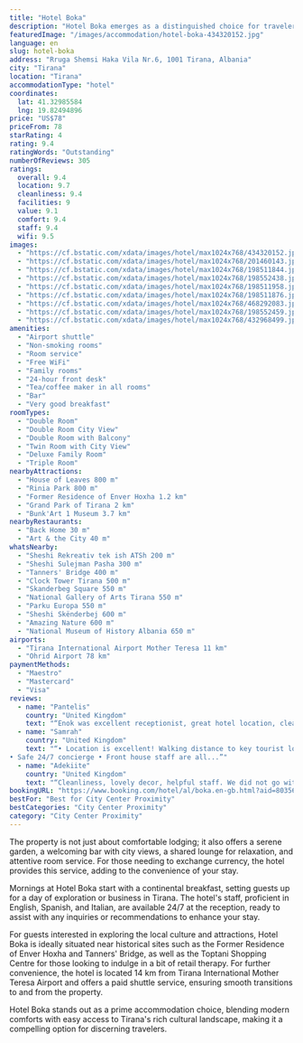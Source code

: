 ```yaml
---
title: "Hotel Boka"
description: "Hotel Boka emerges as a distinguished choice for travelers seeking comfort and convenience in the heart of Tirana."
featuredImage: "/images/accommodation/hotel-boka-434320152.jpg"
language: en
slug: hotel-boka
address: "Rruga Shemsi Haka Vila Nr.6, 1001 Tirana, Albania"
city: "Tirana"
location: "Tirana"
accommodationType: "hotel"
coordinates:
  lat: 41.32985584
  lng: 19.82494896
price: "US$78"
priceFrom: 78
starRating: 4
rating: 9.4
ratingWords: "Outstanding"
numberOfReviews: 305
ratings:
  overall: 9.4
  location: 9.7
  cleanliness: 9.4
  facilities: 9
  value: 9.1
  comfort: 9.4
  staff: 9.4
  wifi: 9.5
images:
  - "https://cf.bstatic.com/xdata/images/hotel/max1024x768/434320152.jpg?k=91dbcae758b24a42463553db5c9c3a9c54583f0983875d88e4c24f45aefa0569&o=&hp=1"
  - "https://cf.bstatic.com/xdata/images/hotel/max1024x768/201460143.jpg?k=d5c045e70f71c1b594e67a4e01ffd4c2c85eb99e0e016dd6a9d61a57faa3453d&o=&hp=1"
  - "https://cf.bstatic.com/xdata/images/hotel/max1024x768/198511844.jpg?k=dc4d8f83ae64ded826519b0b1bb4c41e5cafa275c3d17b38f6d5a19390808ec6&o=&hp=1"
  - "https://cf.bstatic.com/xdata/images/hotel/max1024x768/198552438.jpg?k=4d8a07c655d6000a31690654bdbe1826217513fa28af4ea17e1073569db53756&o=&hp=1"
  - "https://cf.bstatic.com/xdata/images/hotel/max1024x768/198511958.jpg?k=c99b1651bdf58a190b4b8edaf24a3abcd9ecafd1c3ff535835ed56b449e614da&o=&hp=1"
  - "https://cf.bstatic.com/xdata/images/hotel/max1024x768/198511876.jpg?k=33e9436eb8765325766285db4e74de4f348a4c7596ecf0b67aa4b616a9cacb7b&o=&hp=1"
  - "https://cf.bstatic.com/xdata/images/hotel/max1024x768/468292083.jpg?k=20860ced09a77d7d4152c7a1e19829b192fe92e7eb42e5f53f6882a516e9cef3&o=&hp=1"
  - "https://cf.bstatic.com/xdata/images/hotel/max1024x768/198552459.jpg?k=66eafd1b45946063b3e2320151375634f5af2562b3a905f88b23108db4187927&o=&hp=1"
  - "https://cf.bstatic.com/xdata/images/hotel/max1024x768/432968499.jpg?k=2b4b934df9c09df9f1fa325bceef4390e25dba5b7810dc748f5ef49fab540064&o=&hp=1"
amenities:
  - "Airport shuttle"
  - "Non-smoking rooms"
  - "Room service"
  - "Free WiFi"
  - "Family rooms"
  - "24-hour front desk"
  - "Tea/coffee maker in all rooms"
  - "Bar"
  - "Very good breakfast"
roomTypes:
  - "Double Room"
  - "Double Room City View"
  - "Double Room with Balcony"
  - "Twin Room with City View"
  - "Deluxe Family Room"
  - "Triple Room"
nearbyAttractions:
  - "House of Leaves 800 m"
  - "Rinia Park 800 m"
  - "Former Residence of Enver Hoxha 1.2 km"
  - "Grand Park of Tirana 2 km"
  - "Bunk'Art 1 Museum 3.7 km"
nearbyRestaurants:
  - "Back Home 30 m"
  - "Art & the City 40 m"
whatsNearby:
  - "Sheshi Rekreativ tek ish ATSh 200 m"
  - "Sheshi Sulejman Pasha 300 m"
  - "Tanners' Bridge 400 m"
  - "Clock Tower Tirana 500 m"
  - "Skanderbeg Square 550 m"
  - "National Gallery of Arts Tirana 550 m"
  - "Parku Europa 550 m"
  - "Sheshi Skënderbej 600 m"
  - "Amazing Nature 600 m"
  - "National Museum of History Albania 650 m"
airports:
  - "Tirana International Airport Mother Teresa 11 km"
  - "Ohrid Airport 78 km"
paymentMethods:
  - "Maestro"
  - "Mastercard"
  - "Visa"
reviews:
  - name: "Pantelis"
    country: "United Kingdom"
    text: "“Enok was excellent receptionist, great hotel location, clean vast rooms”"
  - name: "Samrah"
    country: "United Kingdom"
    text: "“• Location is excellent! Walking distance to key tourist locations, surrounded by range of restaurants, cafe’s / food options and supermarkets • Room and hotel overall was exceptionally clean
• Safe 24/7 concierge • Front house staff are all...”"
  - name: "Adekiite"
    country: "United Kingdom"
    text: "“Cleanliness, lovely decor, helpful staff. We did not go with an adaptable charger but were provided with this for the entire duration of the trip.”"
bookingURL: "https://www.booking.com/hotel/al/boka.en-gb.html?aid=8035640"
bestFor: "Best for City Center Proximity"
bestCategories: "City Center Proximity"
category: "City Center Proximity"
---
```


The property is not just about comfortable lodging; it also offers a serene garden, a welcoming bar with city views, a shared lounge for relaxation, and attentive room service. For those needing to exchange currency, the hotel provides this service, adding to the convenience of your stay.

Mornings at Hotel Boka start with a continental breakfast, setting guests up for a day of exploration or business in Tirana. The hotel's staff, proficient in English, Spanish, and Italian, are available 24/7 at the reception, ready to assist with any inquiries or recommendations to enhance your stay.

For guests interested in exploring the local culture and attractions, Hotel Boka is ideally situated near historical sites such as the Former Residence of Enver Hoxha and Tanners' Bridge, as well as the Toptani Shopping Centre for those looking to indulge in a bit of retail therapy. For further convenience, the hotel is located 14 km from Tirana International Mother Teresa Airport and offers a paid shuttle service, ensuring smooth transitions to and from the property.

Hotel Boka stands out as a prime accommodation choice, blending modern comforts with easy access to Tirana's rich cultural landscape, making it a compelling option for discerning travelers.